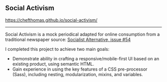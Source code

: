 ## Social Activism
https://chefthomas.github.io/social-activism/
___

Social Activism is a mock periodical adapted for online consumption from a traditional newspaper source: [Socialist Alternative, issue #54](https://www.socialistalternative.org/wp-content/uploads/2019/06/SA54-June-2019-webFINAL.pdf)


I completed this project to achieve two main goals: 
+ Demonstrate ability in crafting a responsive/mobile-first UI based on an existing product, using semantic HTML. 
+ Gain experience in using the key features of a CSS pre-processor (Sass), including nesting, modularization, mixins, and variables. 
    
 

